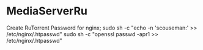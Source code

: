 # MediaServerRu

Create RuTorrent Password for nginx;
sudo sh -c "echo -n 'scouseman:' >> /etc/nginx/.htpasswd"
sudo sh -c "openssl passwd -apr1 >> /etc/nginx/.htpasswd"
